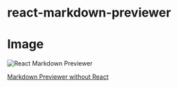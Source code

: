 # react-markdown-previewer

# Image

![][a]

[Markdown Previewer without React][b]

[a]: http://imgur.com/CHvapi1.png "React Markdown Previewer"

[b]: http://www.github.com/deadcoder0904/simple-markdown-previewer "Checkout Markdown Previewer without React" 